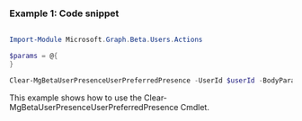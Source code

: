 ### Example 1: Code snippet

```powershell

Import-Module Microsoft.Graph.Beta.Users.Actions

$params = @{
}

Clear-MgBetaUserPresenceUserPreferredPresence -UserId $userId -BodyParameter $params

```
This example shows how to use the Clear-MgBetaUserPresenceUserPreferredPresence Cmdlet.


